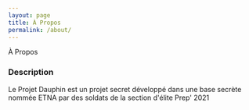 ```yaml
---
layout: page
title: À Propos
permalink: /about/
---
```


À Propos

### Description

Le Projet Dauphin est un projet secret développé dans une base secrète nommée ETNA par des soldats de la section d'élite Prep' 2021

<!-- ### Contact me

[email@domain.com](mailto:email@domain.com) -->